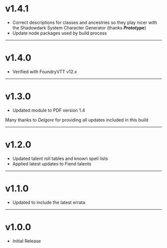 # v1.4.1

- Correct descriptions for classes and ancestries so they play nicer with the Shadowdark System Character Generator (thanks ***Prototype***)
- Update node packages used by build process

---

# v1.4.0

- Verified with FoundryVTT v12.x

---

# v1.3.0

- Updated module to PDF version 1.4

Many thanks to *Delgore* for providing all updates included in this build

---

# v1.2.0

- Updated talent roll tables and known spell lists
- Applied latest updates to Fiend talents

---

# v1.1.0

- Updated to include the latest errata

---

# v1.0.0

- Initial Release
